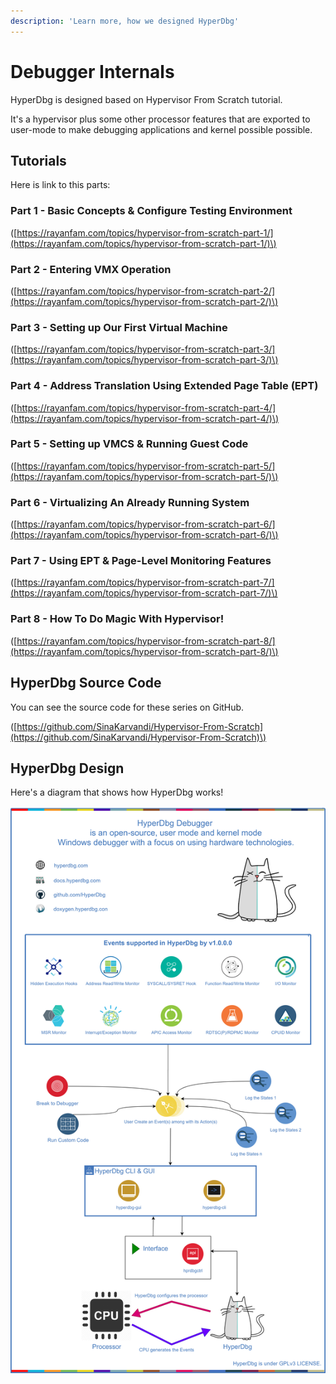 ```yaml
---
description: 'Learn more, how we designed HyperDbg'
---
```


# Debugger Internals

HyperDbg is designed based on Hypervisor From Scratch tutorial.

It's a hypervisor plus some other processor features that are exported to user-mode to make debugging applications and kernel possible possible.

## Tutorials

Here is link to this parts:

### **Part 1 - Basic Concepts & Configure Testing Environment**

 \([https://rayanfam.com/topics/hypervisor-from-scratch-part-1/](https://rayanfam.com/topics/hypervisor-from-scratch-part-1/)\)

### **Part 2 - Entering VMX Operation**

\([https://rayanfam.com/topics/hypervisor-from-scratch-part-2/](https://rayanfam.com/topics/hypervisor-from-scratch-part-2/)\)

### **Part 3 - Setting up Our First Virtual Machine**

\([https://rayanfam.com/topics/hypervisor-from-scratch-part-3/](https://rayanfam.com/topics/hypervisor-from-scratch-part-3/)\)

### **Part 4 - Address Translation Using Extended Page Table \(EPT\)**

\([https://rayanfam.com/topics/hypervisor-from-scratch-part-4/](https://rayanfam.com/topics/hypervisor-from-scratch-part-4/)\)

### **Part 5 - Setting up VMCS & Running Guest Code**

\([https://rayanfam.com/topics/hypervisor-from-scratch-part-5/](https://rayanfam.com/topics/hypervisor-from-scratch-part-5/)\)

### **Part 6 - Virtualizing An Already Running System** 

\([https://rayanfam.com/topics/hypervisor-from-scratch-part-6/](https://rayanfam.com/topics/hypervisor-from-scratch-part-6/)\)

### **Part 7 - Using EPT & Page-Level Monitoring Features** 

\([https://rayanfam.com/topics/hypervisor-from-scratch-part-7/](https://rayanfam.com/topics/hypervisor-from-scratch-part-7/)\)

### **Part 8 - How To Do Magic With Hypervisor!** 

\([https://rayanfam.com/topics/hypervisor-from-scratch-part-8/](https://rayanfam.com/topics/hypervisor-from-scratch-part-8/)\)

## HyperDbg Source Code

You can see the source code for these series on GitHub.

\([https://github.com/SinaKarvandi/Hypervisor-From-Scratch](https://github.com/SinaKarvandi/Hypervisor-From-Scratch)\)

## HyperDbg Design 

Here's a diagram that shows how HyperDbg works!

![](../../.gitbook/assets/diagram_hq_v1.png)



